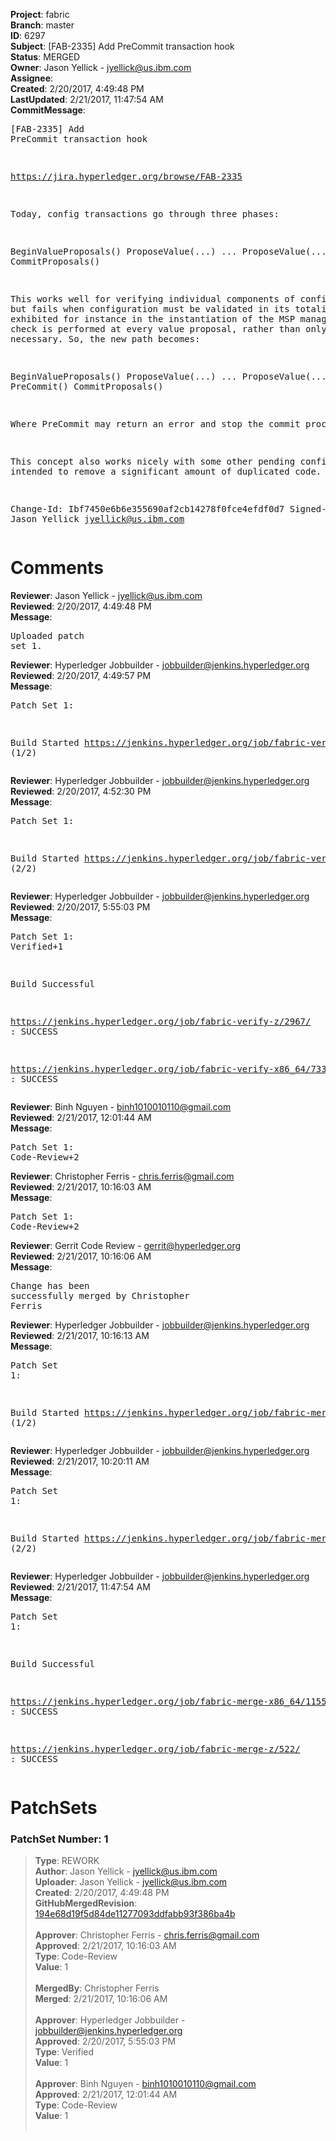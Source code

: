 <strong>Project</strong>: fabric<br><strong>Branch</strong>: master<br><strong>ID</strong>: 6297<br><strong>Subject</strong>: [FAB-2335] Add PreCommit transaction hook<br><strong>Status</strong>: MERGED<br><strong>Owner</strong>: Jason Yellick - jyellick@us.ibm.com<br><strong>Assignee</strong>:<br><strong>Created</strong>: 2/20/2017, 4:49:48 PM<br><strong>LastUpdated</strong>: 2/21/2017, 11:47:54 AM<br><strong>CommitMessage</strong>:<br><pre>[FAB-2335] Add PreCommit transaction hook

https://jira.hyperledger.org/browse/FAB-2335

Today, config transactions go through three phases:

BeginValueProposals()
ProposeValue(...)
...
ProposeValue(...)
CommitProposals()

This works well for verifying individual components of configuration,
but fails when configuration must be validated in its totality.  This is
exhibited for instance in the instantiation of the MSP manager where the
check is performed at every value proposal, rather than only once as is
necessary.  So, the new path becomes:

BeginValueProposals()
ProposeValue(...)
...
ProposeValue(...)
PreCommit()
CommitProposals()

Where PreCommit may return an error and stop the commit process.

This concept also works nicely with some other pending config work
intended to remove a significant amount of duplicated code.

Change-Id: Ibf7450e6b6e355690af2cb14278f0fce4efdf0d7
Signed-off-by: Jason Yellick <jyellick@us.ibm.com>
</pre><h1>Comments</h1><strong>Reviewer</strong>: Jason Yellick - jyellick@us.ibm.com<br><strong>Reviewed</strong>: 2/20/2017, 4:49:48 PM<br><strong>Message</strong>: <pre>Uploaded patch set 1.</pre><strong>Reviewer</strong>: Hyperledger Jobbuilder - jobbuilder@jenkins.hyperledger.org<br><strong>Reviewed</strong>: 2/20/2017, 4:49:57 PM<br><strong>Message</strong>: <pre>Patch Set 1:

Build Started https://jenkins.hyperledger.org/job/fabric-verify-z/2967/ (1/2)</pre><strong>Reviewer</strong>: Hyperledger Jobbuilder - jobbuilder@jenkins.hyperledger.org<br><strong>Reviewed</strong>: 2/20/2017, 4:52:30 PM<br><strong>Message</strong>: <pre>Patch Set 1:

Build Started https://jenkins.hyperledger.org/job/fabric-verify-x86_64/7332/ (2/2)</pre><strong>Reviewer</strong>: Hyperledger Jobbuilder - jobbuilder@jenkins.hyperledger.org<br><strong>Reviewed</strong>: 2/20/2017, 5:55:03 PM<br><strong>Message</strong>: <pre>Patch Set 1: Verified+1

Build Successful 

https://jenkins.hyperledger.org/job/fabric-verify-z/2967/ : SUCCESS

https://jenkins.hyperledger.org/job/fabric-verify-x86_64/7332/ : SUCCESS</pre><strong>Reviewer</strong>: Binh Nguyen - binh1010010110@gmail.com<br><strong>Reviewed</strong>: 2/21/2017, 12:01:44 AM<br><strong>Message</strong>: <pre>Patch Set 1: Code-Review+2</pre><strong>Reviewer</strong>: Christopher Ferris - chris.ferris@gmail.com<br><strong>Reviewed</strong>: 2/21/2017, 10:16:03 AM<br><strong>Message</strong>: <pre>Patch Set 1: Code-Review+2</pre><strong>Reviewer</strong>: Gerrit Code Review - gerrit@hyperledger.org<br><strong>Reviewed</strong>: 2/21/2017, 10:16:06 AM<br><strong>Message</strong>: <pre>Change has been successfully merged by Christopher Ferris</pre><strong>Reviewer</strong>: Hyperledger Jobbuilder - jobbuilder@jenkins.hyperledger.org<br><strong>Reviewed</strong>: 2/21/2017, 10:16:13 AM<br><strong>Message</strong>: <pre>Patch Set 1:

Build Started https://jenkins.hyperledger.org/job/fabric-merge-z/522/ (1/2)</pre><strong>Reviewer</strong>: Hyperledger Jobbuilder - jobbuilder@jenkins.hyperledger.org<br><strong>Reviewed</strong>: 2/21/2017, 10:20:11 AM<br><strong>Message</strong>: <pre>Patch Set 1:

Build Started https://jenkins.hyperledger.org/job/fabric-merge-x86_64/1155/ (2/2)</pre><strong>Reviewer</strong>: Hyperledger Jobbuilder - jobbuilder@jenkins.hyperledger.org<br><strong>Reviewed</strong>: 2/21/2017, 11:47:54 AM<br><strong>Message</strong>: <pre>Patch Set 1:

Build Successful 

https://jenkins.hyperledger.org/job/fabric-merge-x86_64/1155/ : SUCCESS

https://jenkins.hyperledger.org/job/fabric-merge-z/522/ : SUCCESS</pre><h1>PatchSets</h1><h3>PatchSet Number: 1</h3><blockquote><strong>Type</strong>: REWORK<br><strong>Author</strong>: Jason Yellick - jyellick@us.ibm.com<br><strong>Uploader</strong>: Jason Yellick - jyellick@us.ibm.com<br><strong>Created</strong>: 2/20/2017, 4:49:48 PM<br><strong>GitHubMergedRevision</strong>: [194e68d19f5d84de11277093ddfabb93f386ba4b](https://github.com/hyperledger-gerrit-archive/fabric/commit/194e68d19f5d84de11277093ddfabb93f386ba4b)<br><br><strong>Approver</strong>: Christopher Ferris - chris.ferris@gmail.com<br><strong>Approved</strong>: 2/21/2017, 10:16:03 AM<br><strong>Type</strong>: Code-Review<br><strong>Value</strong>: 1<br><br><strong>MergedBy</strong>: Christopher Ferris<br><strong>Merged</strong>: 2/21/2017, 10:16:06 AM<br><br><strong>Approver</strong>: Hyperledger Jobbuilder - jobbuilder@jenkins.hyperledger.org<br><strong>Approved</strong>: 2/20/2017, 5:55:03 PM<br><strong>Type</strong>: Verified<br><strong>Value</strong>: 1<br><br><strong>Approver</strong>: Binh Nguyen - binh1010010110@gmail.com<br><strong>Approved</strong>: 2/21/2017, 12:01:44 AM<br><strong>Type</strong>: Code-Review<br><strong>Value</strong>: 1<br><br></blockquote>